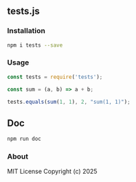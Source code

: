 ## tests.js

### Installation
```bash
npm i tests --save
```

### Usage
```javascript
const tests = require('tests');

const sum = (a, b) => a + b;

tests.equals(sum(1, 1), 2, "sum(1, 1)");
```

## Doc
```bash
npm run doc
```

### About
MIT License
Copyright (c) 2025